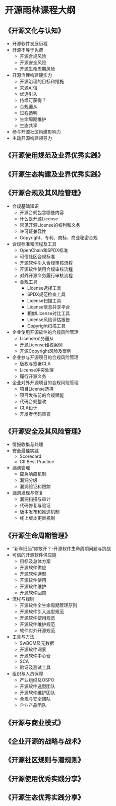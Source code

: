 # 开源雨林课程大纲

## 《开源文化与认知》
* 开源软件发展历程
* 开源不等于免费
    * 开源合规风险
    * 开源安全风险
    * 开源生命周期风险
* 开源治理构建硬实力
    * 开源治理的目标和措施
    * 来源可信
    * 优选引入
    * 持续可获得？
    * 合规遵从
    * 过程透明
    * 生命周期维护
    * 生态共享
* 参与开源社区构建影响力
* 主动开源构建领导力

## 《开源使用规范及业界优秀实践》
## 《开源生态构建及业界优秀实践》
## 《开源合规及其风险管理》
* 合规基础知识
    * 开源合规包含哪些内容
    * 什么是开源License
    * 常见开源License的权利和义务
    * 许可证兼容性
    * Copyright、专利、商标、商业秘密合规
* 合规标准和流程及工具
    * OpenChain和SPDX标准
    * 可信社区合规标准
    * 开源软件引入合规审核流程
    * 开源软件使用合规审核流程
    * 对外开源义务履行审核流程
    * 合规工具
        * License选择工具
        * SPDX规范检查工具
        * License扫描工具
        * License信息共享平台
        * 相似License对比工具
        * License风险评估报告
        * Copyright扫描工具
* 企业使用开源软件的合规风险管理
    * License义务遵从
    * 开源License维权案例
    * 开源Copyright风险及案例
* 企业参与开源项目的合规风险管理
    * 版权与签署CLA
    * License冲突处理
    * 履行开源义务
* 企业对外开源项目的合规风险管理
    * 项目License选择
    * 项目发布前的合规赋能
    * 代码合规整改
    * CLA设计
    * 开发者代码审查   
## 《开源安全及其风险管理》
* 情报收集与处理
* 安全最佳实践
    * Scorecard
    * CII Best Practice
* 漏洞管理
    * 应急响应机制
    * 漏洞分级
    * 漏洞验证和跟踪
* 漏洞发现与修复
    * 漏洞扫描与审计
    * 代码修复与验证
    * 版本发布和推送机制
    * 线上版本更新机制

## 《开源生命周期管理》
* “新车旧胎”你敢开？-开源软件生命周期问题与挑战
* 可信的开源软件供应链
    * 目标及总体方案
    * 开源软件供应
    * 开源软件选型
    * 开源软件使用
    * 开源软件维护
    * 开源软件回馈
* 流程与规则
    * 开源软件全生命周期管理原则
    * 开源软件引入选型规范
    * 开源软件使用规范
    * 开源软件维护规范
    * 软件对外开源规范
* 工具与方法
    * SwBOM及元数据
    * 开源软件洞察
    * 开源软件中心仓
    * SCA
    * 验证及测试工具
* 组织与人员保障
    * 产业组织及OSPO
    * 开源软件选型团队
    * 开源软件维护团队
    * 合规与安全团队
    * 企业产品团队
## 《开源与商业模式》
## 《企业开源的战略与战术》
## 《开源社区规则与潜规则》
## 《开源使用优秀实践分享》
## 《开源生态优秀实践分享》
